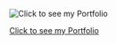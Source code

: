 ![Click to see my Portfolio](https://zakaria-pro.github.io/my-eportfolio.github.io/) 

[Click to see my Portfolio](https://zakaria-pro.github.io/my-eportfolio.github.io "Zakariae's Portfolio")
